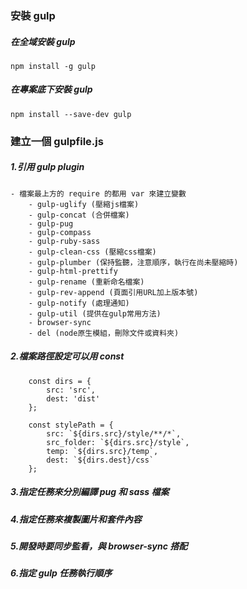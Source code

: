 ### 安裝 gulp 

##### 在全域安裝 gulp
```npm install -g gulp```

##### 在專案底下安裝 gulp
```npm install --save-dev gulp```


### 建立一個 gulpfile.js 

##### 1.引用 gulp plugin 
	- 檔案最上方的 require 的都用 var 來建立變數
		- gulp-uglify (壓縮js檔案)
		- gulp-concat (合併檔案)
		- gulp-pug 
		- gulp-compass
		- gulp-ruby-sass
		- gulp-clean-css (壓縮css檔案)
		- gulp-plumber (保持監聽，注意順序，執行在尚未壓縮時)
		- gulp-html-prettify
		- gulp-rename (重新命名檔案)
		- gulp-rev-append (頁面引用URL加上版本號)
		- gulp-notify (處理通知)
		- gulp-util (提供在gulp常用方法)
		- browser-sync
		- del (node原生模組，刪除文件或資料夾)

##### 2.檔案路徑設定可以用 const
```
	const dirs = {
	    src: 'src',
	    dest: 'dist'
	}; 

	const stylePath = {
	    src: `${dirs.src}/style/**/*`,
	    src_folder: `${dirs.src}/style`,
	    temp: `${dirs.src}/temp`,
	    dest: `${dirs.dest}/css`
	};
``` 

##### 3.指定任務來分別編譯 pug 和 sass 檔案

##### 4.指定任務來複製圖片和套件內容

##### 5.開發時要同步監看，與 browser-sync 搭配

##### 6.指定 gulp 任務執行順序
